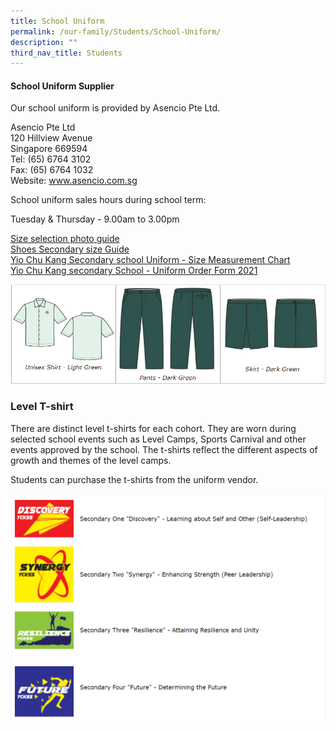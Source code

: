 ```yaml
---
title: School Uniform
permalink: /our-family/Students/School-Uniform/
description: ""
third_nav_title: Students
---
```

#### **School Uniform Supplier**


Our school uniform is provided by Asencio Pte Ltd.

  

Asencio Pte Ltd  
120 Hillview Avenue  
Singapore 669594  
Tel: (65) 6764 3102  
Fax: (65) 6764 1032  
Website: www.asencio.com.sg  

  

School uniform sales hours during school term:

Tuesday & Thursday - 9.00am to 3.00pm

  

[Size selection photo guide](/files/Students/School%20Uniform/Size%20selection%20photo%20guide.pdf)  
[Shoes Secondary size Guide](/files/Students/School%20Uniform/Shoes%20secondary%20size%20guide.pdf)  
[Yio Chu Kang Secondary school Uniform - Size Measurement Chart](/files/Students/School%20Uniform/Yio%20Chu%20Kang%20Sec%20size%20measurements.pdf)  
[Yio Chu Kang secondary School - Uniform Order Form 2021](/files/Students/School%20Uniform/Yio%20Chu%20Kang%20Sec%20Uniform%20Order%20Form%202021.pdf)

![](/images/Our%20Family/Students/School%20Uniform/S1.jpg)

### **Level T-shirt**


There are distinct level t-shirts for each cohort. They are worn during selected school events such as Level Camps, Sports Carnival and other events approved by the school. The t-shirts reflect the different aspects of growth and themes of the level camps.

  

Students can purchase the t-shirts from the uniform vendor.

![](/images/Our%20Family/Students/School%20Uniform/S2.png)